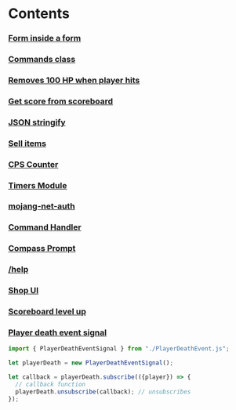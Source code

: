 # Contents

### [Form inside a form](./another-form.js)

### [Commands class](./commands.ts)

### [Removes 100 HP when player hits](./entityHit.js)

### [Get score from scoreboard](./getScore.js)

### [JSON stringify](./json-stringify.js)

### [Sell items](./sell-items.js)

### [CPS Counter](./cps_counter.js)

### [Timers Module](./timers)

### [mojang-net-auth](./mojang-net-auth/)

### [Command Handler](./commandHandler.js)

### [Compass Prompt](./compass-prompt.js)

### [/help](./help_command.js)

### [Shop UI](./shopui.js)

### [Scoreboard level up](./scoreboard/levelup.js)

### [Player death event signal](./PlayerDeathEvent.js)

```js
import { PlayerDeathEventSignal } from "./PlayerDeathEvent.js";

let playerDeath = new PlayerDeathEventSignal();

let callback = playerDeath.subscribe(({player}) => {
  // callback function
  playerDeath.unsubscribe(callback); // unsubscribes
});
```
